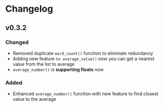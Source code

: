# Changelog

## v0.3.2

### Changed
- Removed duplicate `word_count()` function to eliminate redundancy
- Adding new feature `to average_value()` now you can get a nearest value from the list to average
- `average_number()` is **supporting floats** now
  
### Added
- Enhanced `average_number()` function with new feature to find closest value to the average
